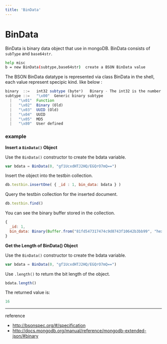 ```yaml
---
title: 'BinData'
---
```

# BinData

BinData is binary data object that use in mongoDB. BinData consists of `subType` and `base64str`.

```bash
help misc
b = new BinData(subtype,base64str)  create a BSON BinData value
```

The BSON BinData datatype is represented via class BinData in the shell, each value represent specipic kind. like below :

```js
binary  ::=   int32 subtype (byte*)   Binary - The int32 is the number of bytes in the (byte*).
subtype ::=   "\x00"  Generic binary subtype
  |   "\x01"  Function
  |   "\x02"  Binary (Old)
  |   "\x03"  UUID (Old)
  |   "\x04"  UUID
  |   "\x05"  MD5
  |   "\x80"  User defined
```

### example

**Insert a `BinData()` Object**

Use the `BinData()` constructor to create the bdata variable.

```js
var bdata = BinData(0, "gf1UcxdHTJ2HQ/EGQrO7mQ==")
```

Insert the object into the testbin collection.

```js
db.testbin.insertOne( { _id : 1, bin_data: bdata } )
```

Query the testbin collection for the inserted document.

```js
db.testbin.find()
```

You can see the binary buffer stored in the collection.

```js
{
  _id: 1,
  bin_data: Binary(Buffer.from("81fd547317474c9d8743f10642b3bb99", "hex"), 0)
}
```

**Get the Length of BinData() Object**

Use the `BinData()` constructor to create the bdata variable.

```js
var bdata = BinData(0, "gf1UcxdHTJ2HQ/EGQrO7mQ==")
```

Use `.length()` to return the bit length of the object.

```js
bdata.length()
```

The returned value is:

```js
16
```

---
reference 
- http://bsonspec.org/#/specification
- http://docs.mongodb.org/manual/reference/mongodb-extended-json/#binary
